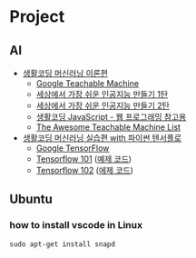 # Project
## AI
- [생활코딩 머신러닝 이론편](https://opentutorials.org/course/4548)
  - [Google Teachable Machine](https://teachablemachine.withgoogle.com/) 
  - [세상에서 가장 쉬운 인공지능 만들기 1탄](https://www.youtube.com/watch?v=USQGTW34lO8)
  - [세상에서 가장 쉬운 인공지능 만들기 2탄](https://www.youtube.com/watch?v=9SwdGFzFb5Y)
  - [생활코딩 JavaScript - 웹 프로그래밍 참고용](https://opentutorials.org/course/743) 
  - [The Awesome Teachable Machine List](https://github.com/SashiDo/awesome-teachable-machine)
- [생활코딩 머신러닝 실습편 with 파이썬 텐서플로](https://elibrary.kyobobook.co.kr/dig/elb/elibrary)
  - [Google TensorFlow](https://www.tensorflow.org/)
  - [Tensorflow 101](https://opentutorials.org/module/4966) ([예제 코드](https://github.com/blackdew/tensorflow1))
  - [Tensorflow 102](https://opentutorials.org/module/5268) ([에제 코드](https://github.com/blackdew/ml-tensorflow))

## Ubuntu
### how to install vscode in Linux

```
sudo apt-get install snapd
```
